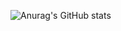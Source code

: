![Anurag's GitHub stats](https://github-readme-stats.vercel.app/api?username=XIII-MC&show_icons=true&theme=radical)
